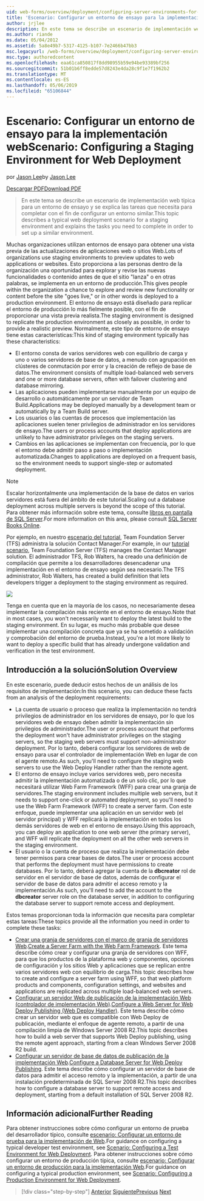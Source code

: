 ```yaml
---
uid: web-forms/overview/deployment/configuring-server-environments-for-web-deployment/scenario-configuring-a-staging-environment-for-web-deployment
title: 'Escenario: Configurar un entorno de ensayo para la implementación de Web | Microsoft Docs'
author: jrjlee
description: En este tema se describe un escenario de implementación web típica para un entorno de ensayo y se explica las tareas que necesita para completar con el fin de configurar un entorno similar...
ms.author: riande
ms.date: 05/04/2012
ms.assetid: 5a8e49b7-5317-4125-b107-7e2466b47bb3
msc.legacyurl: /web-forms/overview/deployment/configuring-server-environments-for-web-deployment/scenario-configuring-a-staging-environment-for-web-deployment
msc.type: authoredcontent
ms.openlocfilehash: eaa61ca850817f8dd98955b59e94be93389bf256
ms.sourcegitcommit: 51b01b6ff8edde57d8243e4da28c9f1e7f1962b2
ms.translationtype: MT
ms.contentlocale: es-ES
ms.lasthandoff: 05/06/2019
ms.locfileid: "65106844"
---
```

# <a name="scenario-configuring-a-staging-environment-for-web-deployment"></a><span data-ttu-id="83a08-103">Escenario: Configurar un entorno de ensayo para la implementación web</span><span class="sxs-lookup"><span data-stu-id="83a08-103">Scenario: Configuring a Staging Environment for Web Deployment</span></span>

<span data-ttu-id="83a08-104">por [Jason Lee](https://github.com/jrjlee)</span><span class="sxs-lookup"><span data-stu-id="83a08-104">by [Jason Lee](https://github.com/jrjlee)</span></span>

[<span data-ttu-id="83a08-105">Descargar PDF</span><span class="sxs-lookup"><span data-stu-id="83a08-105">Download PDF</span></span>](https://msdnshared.blob.core.windows.net/media/MSDNBlogsFS/prod.evol.blogs.msdn.com/CommunityServer.Blogs.Components.WeblogFiles/00/00/00/63/56/8130.DeployingWebAppsInEnterpriseScenarios.pdf)

> <span data-ttu-id="83a08-106">En este tema se describe un escenario de implementación web típica para un entorno de ensayo y se explica las tareas que necesita para completar con el fin de configurar un entorno similar.</span><span class="sxs-lookup"><span data-stu-id="83a08-106">This topic describes a typical web deployment scenario for a staging environment and explains the tasks you need to complete in order to set up a similar environment.</span></span>

<span data-ttu-id="83a08-107">Muchas organizaciones utilizan entornos de ensayo para obtener una vista previa de las actualizaciones de aplicaciones web o sitios Web.</span><span class="sxs-lookup"><span data-stu-id="83a08-107">Lots of organizations use staging environments to preview updates to web applications or websites.</span></span> <span data-ttu-id="83a08-108">Esto proporciona a las personas dentro de la organización una oportunidad para explorar y revise las nuevas funcionalidades o contenido antes de que el sitio "lanza" o en otras palabras, se implementa en un entorno de producción.</span><span class="sxs-lookup"><span data-stu-id="83a08-108">This gives people within the organization a chance to explore and review new functionality or content before the site "goes live," or in other words is deployed to a production environment.</span></span> <span data-ttu-id="83a08-109">El entorno de ensayo está diseñado para replicar el entorno de producción lo más fielmente posible, con el fin de proporcionar una vista previa realista.</span><span class="sxs-lookup"><span data-stu-id="83a08-109">The staging environment is designed to replicate the production environment as closely as possible, in order to provide a realistic preview.</span></span> <span data-ttu-id="83a08-110">Normalmente, este tipo de entorno de ensayo tiene estas características:</span><span class="sxs-lookup"><span data-stu-id="83a08-110">This kind of staging environment typically has these characteristics:</span></span>

- <span data-ttu-id="83a08-111">El entorno consta de varios servidores web con equilibrio de carga y uno o varios servidores de base de datos, a menudo con agrupación en clústeres de conmutación por error y la creación de reflejo de base de datos.</span><span class="sxs-lookup"><span data-stu-id="83a08-111">The environment consists of multiple load-balanced web servers and one or more database servers, often with failover clustering and database mirroring.</span></span>
- <span data-ttu-id="83a08-112">Las aplicaciones pueden implementarse manualmente por un equipo de desarrollo o automáticamente por un servidor de Team Build.</span><span class="sxs-lookup"><span data-stu-id="83a08-112">Applications may be deployed manually by a development team or automatically by a Team Build server.</span></span>
- <span data-ttu-id="83a08-113">Los usuarios o las cuentas de procesos que implementación las aplicaciones suelen tener privilegios de administrador en los servidores de ensayo.</span><span class="sxs-lookup"><span data-stu-id="83a08-113">The users or process accounts that deploy applications are unlikely to have administrator privileges on the staging servers.</span></span>
- <span data-ttu-id="83a08-114">Cambios en las aplicaciones se implementan con frecuencia, por lo que el entorno debe admitir paso a paso o implementación automatizada.</span><span class="sxs-lookup"><span data-stu-id="83a08-114">Changes to applications are deployed on a frequent basis, so the environment needs to support single-step or automated deployment.</span></span>

> [!NOTE]
> <span data-ttu-id="83a08-115">Escalar horizontalmente una implementación de la base de datos en varios servidores está fuera del ámbito de este tutorial.</span><span class="sxs-lookup"><span data-stu-id="83a08-115">Scaling out a database deployment across multiple servers is beyond the scope of this tutorial.</span></span> <span data-ttu-id="83a08-116">Para obtener más información sobre este tema, consulte [libros en pantalla de SQL Server](https://technet.microsoft.com/library/ms130214.aspx).</span><span class="sxs-lookup"><span data-stu-id="83a08-116">For more information on this area, please consult [SQL Server Books Online](https://technet.microsoft.com/library/ms130214.aspx).</span></span>

<span data-ttu-id="83a08-117">Por ejemplo, en nuestro [escenario del tutorial](../deploying-web-applications-in-enterprise-scenarios/enterprise-web-deployment-scenario-overview.md), Team Foundation Server (TFS) administra la solución Contact Manager.</span><span class="sxs-lookup"><span data-stu-id="83a08-117">For example, in our [tutorial scenario](../deploying-web-applications-in-enterprise-scenarios/enterprise-web-deployment-scenario-overview.md), Team Foundation Server (TFS) manages the Contact Manager solution.</span></span> <span data-ttu-id="83a08-118">El administrador TFS, Rob Walters, ha creado una definición de compilación que permite a los desarrolladores desencadenar una implementación en el entorno de ensayo según sea necesario.</span><span class="sxs-lookup"><span data-stu-id="83a08-118">The TFS administrator, Rob Walters, has created a build definition that lets developers trigger a deployment to the staging environment as required.</span></span>

![](scenario-configuring-a-staging-environment-for-web-deployment/_static/image1.png)

<span data-ttu-id="83a08-119">Tenga en cuenta que en la mayoría de los casos, no necesariamente desea implementar la compilación más reciente en el entorno de ensayo.</span><span class="sxs-lookup"><span data-stu-id="83a08-119">Note that in most cases, you won't necessarily want to deploy the latest build to the staging environment.</span></span> <span data-ttu-id="83a08-120">En su lugar, es mucho más probable que desee implementar una compilación concreta que ya se ha sometido a validación y comprobación del entorno de prueba.</span><span class="sxs-lookup"><span data-stu-id="83a08-120">Instead, you're a lot more likely to want to deploy a specific build that has already undergone validation and verification in the test environment.</span></span>

## <a name="solution-overview"></a><span data-ttu-id="83a08-121">Introducción a la solución</span><span class="sxs-lookup"><span data-stu-id="83a08-121">Solution Overview</span></span>

<span data-ttu-id="83a08-122">En este escenario, puede deducir estos hechos de un análisis de los requisitos de implementación:</span><span class="sxs-lookup"><span data-stu-id="83a08-122">In this scenario, you can deduce these facts from an analysis of the deployment requirements:</span></span>

- <span data-ttu-id="83a08-123">La cuenta de usuario o proceso que realiza la implementación no tendrá privilegios de administrador en los servidores de ensayo, por lo que los servidores web de ensayo deben admitir la implementación sin privilegios de administrador.</span><span class="sxs-lookup"><span data-stu-id="83a08-123">The user or process account that performs the deployment won't have administrator privileges on the staging servers, so the staging web servers must support non-administrator deployment.</span></span> <span data-ttu-id="83a08-124">Por lo tanto, deberá configurar los servidores de web de ensayo para usar el controlador de implementación Web en lugar de con el agente remoto.</span><span class="sxs-lookup"><span data-stu-id="83a08-124">As such, you'll need to configure the staging web servers to use the Web Deploy Handler rather than the remote agent.</span></span>
- <span data-ttu-id="83a08-125">El entorno de ensayo incluye varios servidores web, pero necesita admitir la implementación automatizada o de un solo clic, por lo que necesitará utilizar Web Farm Framework (WFF) para crear una granja de servidores.</span><span class="sxs-lookup"><span data-stu-id="83a08-125">The staging environment includes multiple web servers, but it needs to support one-click or automated deployment, so you'll need to use the Web Farm Framework (WFF) to create a server farm.</span></span> <span data-ttu-id="83a08-126">Con este enfoque, puede implementar una aplicación en un servidor web (el servidor principal) y WFF replicará la implementación en todos los demás servidores de web en el entorno de ensayo.</span><span class="sxs-lookup"><span data-stu-id="83a08-126">Using this approach, you can deploy an application to one web server (the primary server), and WFF will replicate the deployment on all the other web servers in the staging environment.</span></span>
- <span data-ttu-id="83a08-127">El usuario o la cuenta de proceso que realiza la implementación debe tener permisos para crear bases de datos.</span><span class="sxs-lookup"><span data-stu-id="83a08-127">The user or process account that performs the deployment must have permissions to create databases.</span></span> <span data-ttu-id="83a08-128">Por lo tanto, deberá agregar la cuenta de la **dbcreator** rol de servidor en el servidor de base de datos, además de configurar el servidor de base de datos para admitir el acceso remoto y la implementación.</span><span class="sxs-lookup"><span data-stu-id="83a08-128">As such, you'll need to add the account to the **dbcreator** server role on the database server, in addition to configuring the database server to support remote access and deployment.</span></span>

<span data-ttu-id="83a08-129">Estos temas proporcionan toda la información que necesita para completar estas tareas:</span><span class="sxs-lookup"><span data-stu-id="83a08-129">These topics provide all the information you need in order to complete these tasks:</span></span>

- <span data-ttu-id="83a08-130">[Crear una granja de servidores con el marco de granja de servidores Web](creating-a-server-farm-with-the-web-farm-framework.md).</span><span class="sxs-lookup"><span data-stu-id="83a08-130">[Create a Server Farm with the Web Farm Framework](creating-a-server-farm-with-the-web-farm-framework.md).</span></span> <span data-ttu-id="83a08-131">Este tema describe cómo crear y configurar una granja de servidores con WFF, para que los productos de la plataforma web y componentes, opciones de configuración y los sitios Web y aplicaciones que se replican entre varios servidores web con equilibrio de carga.</span><span class="sxs-lookup"><span data-stu-id="83a08-131">This topic describes how to create and configure a server farm using WFF, so that web platform products and components, configuration settings, and websites and applications are replicated across multiple load-balanced web servers.</span></span>
- <span data-ttu-id="83a08-132">[Configurar un servidor Web de publicación de la implementación Web (controlador de implementación Web)](configuring-a-web-server-for-web-deploy-publishing-web-deploy-handler.md).</span><span class="sxs-lookup"><span data-stu-id="83a08-132">[Configure a Web Server for Web Deploy Publishing (Web Deploy Handler)](configuring-a-web-server-for-web-deploy-publishing-web-deploy-handler.md).</span></span> <span data-ttu-id="83a08-133">Este tema describe cómo crear un servidor web que es compatible con Web Deploy de publicación, mediante el enfoque de agente remoto, a partir de una compilación limpia de Windows Server 2008 R2.</span><span class="sxs-lookup"><span data-stu-id="83a08-133">This topic describes how to build a web server that supports Web Deploy publishing, using the remote agent approach, starting from a clean Windows Server 2008 R2 build.</span></span>
- <span data-ttu-id="83a08-134">[Configurar un servidor de base de datos de publicación de la implementación Web](configuring-a-database-server-for-web-deploy-publishing.md).</span><span class="sxs-lookup"><span data-stu-id="83a08-134">[Configure a Database Server for Web Deploy Publishing](configuring-a-database-server-for-web-deploy-publishing.md).</span></span> <span data-ttu-id="83a08-135">Este tema describe cómo configurar un servidor de base de datos para admitir el acceso remoto y la implementación, a partir de una instalación predeterminada de SQL Server 2008 R2.</span><span class="sxs-lookup"><span data-stu-id="83a08-135">This topic describes how to configure a database server to support remote access and deployment, starting from a default installation of SQL Server 2008 R2.</span></span>

## <a name="further-reading"></a><span data-ttu-id="83a08-136">Información adicional</span><span class="sxs-lookup"><span data-stu-id="83a08-136">Further Reading</span></span>

<span data-ttu-id="83a08-137">Para obtener instrucciones sobre cómo configurar un entorno de prueba del desarrollador típico, consulte [escenario: Configurar un entorno de prueba para la implementación de Web](scenario-configuring-a-test-environment-for-web-deployment.md).</span><span class="sxs-lookup"><span data-stu-id="83a08-137">For guidance on configuring a typical developer test environment, see [Scenario: Configuring a Test Environment for Web Deployment](scenario-configuring-a-test-environment-for-web-deployment.md).</span></span> <span data-ttu-id="83a08-138">Para obtener instrucciones sobre cómo configurar un entorno de producción típica, consulte [escenario: Configurar un entorno de producción para la implementación Web](scenario-configuring-a-production-environment-for-web-deployment.md).</span><span class="sxs-lookup"><span data-stu-id="83a08-138">For guidance on configuring a typical production environment, see [Scenario: Configuring a Production Environment for Web Deployment](scenario-configuring-a-production-environment-for-web-deployment.md).</span></span>

> [!div class="step-by-step"]
> <span data-ttu-id="83a08-139">[Anterior](scenario-configuring-a-test-environment-for-web-deployment.md)
> [Siguiente](scenario-configuring-a-production-environment-for-web-deployment.md)</span><span class="sxs-lookup"><span data-stu-id="83a08-139">[Previous](scenario-configuring-a-test-environment-for-web-deployment.md)
[Next](scenario-configuring-a-production-environment-for-web-deployment.md)</span></span>
